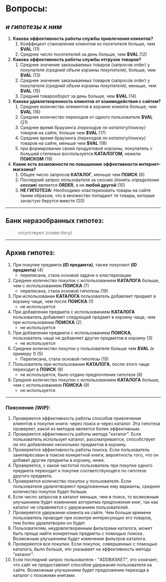 # Вопросы:
## _и гипотезы к ним_    
 1. **Какова эффективность работы службы привлечения клиентов?**
    1. Коэффицент становление клиентом из посетителя больше, чем **$VAL** (11)
    2. Среднее число посетителей за день больше, чем **$VAL** (12)
 2. **Какова эффективность работы службы отгрузок товаров?**
    1. Среднее значение заказываемых товаров (запросов order) у покупателя _(средний объем корзины покупателя)_, больше, чем **$VAL** (13)
    2. Среднее значение заказываемых товаров (запросов order) у покупателя _(средний объем корзины покупателя)_, меньше, чем **$VAL** (15)
    3. Средний товарооборот за день больше, чем **$VAL** (14)
 3. **Какова удовлетворенность клиентов от взаимодействия с сайтом?**
    1. Среднее количество элементов в корзине клиента больше, чем **$VAL** (16)
    2. Среднее количество переходов от одного пользователя **$VAL** (21)
    3. Среднее время браузинга _(переходов по каталогу/поиску)_ товаров на сайте, больше чем **$VAL** (17)
    4. Среднее время браузинга _(переходов по каталогу/поиску)_ товаров на сайте, меньше чем **$VAL** (18)
    5. при формировании своей продуктовой корзины, покупатель с большей степенью воспользуется **КАТАЛОГОМ**, нежели **ПОИСКОМ** (19)
 4. **Какие есть возможности по повышению эффективности интернет-магазина?**
    1. Общее число запросов **КАТАЛОГ**, меньше чем **ПОИСК** (6)
    2. Последний запрос пользователя за сессию _(понять определение **сессия**)_ является **ORDER**, а не **любой другой** (10)
    3. **НЕ ГИПОТЕЗА:** Необходимо кластеризовать товары на сайте таким образом, что в множество попадают те товары, которые зачастую берутся вместе (20)
---
## Банк неразобранных гипотез:

>отсутствуют _(слава богу)_ 

---
## Архив гипотез:

1. При покупке предмета **(ID предмета)**, также покупают **(ID предмета)** (4) 
    * переписана, стала основой задаче о кластеризации
2. Среднее количество покупок с использованием **КАТАЛОГА** больше, чем с использованием **ПОИСКА** (7)
    * переписана, стала основой гипотезы (19)
3. При использовании **КАТАЛОГА** пользователь добавляет предмет в корзину чаще, чем после **ПОИСКА** (1)
    * не используется
4. При добавлении предмета с использованием **КАТАЛОГА** пользователь добавляет следующий предмет в корзину чаще, чем при использовании **ПОИСКА** (2)
    * не используется
5. При добавлении предмета с использованием **ПОИСКА**, пользователь чаще не добавляет других предметов в корзину (3)
    * не используется
6. Среднее количество покупок у пользователя больше чем **$VAL** _(к примеру 1)_ (5)
    * Переписана, стала основой гипотезы (15)
7. Пользователь при использовании **КАТАЛОГА**, после этого чаще переходит в **ПОИСК** (8)
    * не используется, было отдано предпочтение гипотезе (6)
8. Среднее количество покупок с использованием **КАТАЛОГА** больше, чем с использованием **ПОИСКА** (9)
    * не используется
---

### Пояснение _(WIP)_:

1. Проверяется эффективность работы способов привлечения клиентов к покупке книги: через поиск и через каталог. Эта гипотеза проверяет, какой из методов является более эффективным.
2. Проверяется эффективность работы метода "каталог". Если пользователь использует каталог, рассматривается, способствует ли это добавлению нескольких предметов в корзину.
3. Проверяется эффективность работы поиска. Если пользователь заинтересован в поиске конкретной книги, вероятность того, что он добавит другие предметы в корзину, ниже.
4. Проверяется, с какой частотой пользователь при покупке одного предмета переходит к покупке соответствующего по гипотезе другого предмета.
5. Проверяется количество покупок у пользователя. Если пользователя удовлетворяют предложенные ему варианты, среднее количество покупок будет больше.
6. Если число запросов в каталог меньше, чем в поиск, то возможным улучшением будет изменение алгоритма предложения книг, так как каталог не справляется с удержанием пользователей.
7. Проверяется удержание клиента на сайте. Чем больше времени пользователь проводит при осмотре интересующих его товаров, тем более удовлетворен он будет.
8. Пользователям, неудовлетворенным фильтрами каталога, может быть проще найти конкретные предметы с помощью поиска. Возможным улучшением будет изменение фильтров каталога.
9. Проверяются все покупки. Если покупок, совершенных с помощью каталога, было больше, это указывает на эффективность метода "каталог".
10. Если последний запрос пользователя - "ADDBASKET", это означает, что сайт не предоставляет способов удержания пользователя на сайте. Возможным улучшением будет предложение перехода в каталог с похожими книгами.
